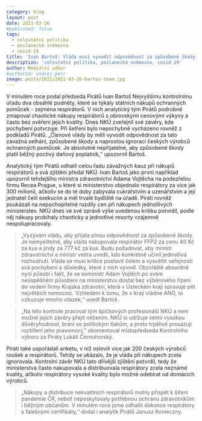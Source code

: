 ```yaml
---
category: blog
layout: post
date: 2021-03-26
#published: false
tags: 
  - celostátní politika
  - poslanecká sněmovna
  - covid-19
title: 'Ivan Bartoš: Vláda musí vyvodit odpovědnost za způsobené škody'
description: 'celostátní politika, poslanecká sněmovna, covid-19'
author: Mediální odbor
#authorId: ondrej.petr
image: posts/2021/2021-03-26-bartos-team.jpg
---
```


V minulém roce podal předseda Pirátů Ivan Bartoš Nejvyššímu kontrolnímu úřadu dva obsáhlé podněty, které se týkaly státních nákupů ochranných pomůcek - zejména respirátorů. V nich analytický tým Pirátů podrobně zmapoval chaotické nákupy respirátorů s obrovskými cenovými výkyvy a často bez ověření jejich kvality. Dnes NKÚ zveřejnil své závěry, kde pochybení potvrzuje. Při šetření bylo nepochybně vycházeno rovněž z podkladů Pirátů. „Členové vlády by měli vyvodit odpovědnost za tato závažná selhání, způsobené škody a naprostou ignoraci českých výrobců ochranných pomůcek. Je absolutně nepřijatelné, aby způsobené škody platil běžný poctivý daňový poplatník,“ upozornil Bartoš.

Analytický tým Pirátů odhalil celou řadu závažných kauz při nákupů respirátorů a svá zjištění předal NKÚ. Ivan Bartoš jako první například upozornil tehdejšího ministra zdravotnictví Adama Vojtěcha na podezřelou firmu Recea Prague, u které si ministerstvo objednalo respirátory za více jak 300 milionů, ačkoliv se do té doby zabývala cukrářstvím a uzenářstvím a její jednatel čelil exekucím a měl trvalé bydliště na úřadě. Piráti rovněž poukázali na nepochopitelné rozdíly cen při nákupech jednotlivých ministerstev. NKÚ dnes ve své zprávě výše uvedenou kritiku potvrdil, podle něj nákupy probíhaly chaoticky a jednotlivé resorty vzájemně nespolupracovaly.

> „Vyzývám vládu, aby přijala plnou odpovědnost za způsobené škody. Je nemyslitelné, aby vláda nakupovala respirátor FFP2 za cenu 40 Kč za kus a jindy za 777 kč za kus. Budu požadovat, aby ministr zdravotnictví a ministr vnitra uvedli, kdo konkrétně učinil jednotlivá rozhodnutí. Vláda se musí kritice postavit čelem a vysvětlit veřejnosti svá pochybení a důsledky, které z nich vyvodí. Obzvláště absurdně nyní působí i fakt, že se exministr Adam Vojtěch po svém neúspěšném působení na ministerstvu dostal bez výběrového řízení do vedení firmy Krajská zdravotní, která v Ústeckém kraji spravuje pět největších nemocnic. Vzhledem k tomu, že v kraji vládne ANO, to vzbuzuje mnoho otázek,“ uvedl Bartoš.

> „Na této kontrole pracoval tým špičkových profesionálů NKÚ a není možné jejich závěry přejít mlčením. NKÚ si udržuje velmi vysokou důvěryhodnost, brání se politickým tlakům, a proto trpělivě prosazuji rozšíření jeho pravomoci,“ okomentoval místopředseda Kontrolního výboru za Piráty Lukáš Černohorský.

Piráti také uspořádali anketu, v níž oslovili více jak 200 českých výrobců roušek a respirátorů. Tehdy se ukázalo, že je vláda při nákupech zcela ignorovala. Kontrolní závěr NKÚ tato dřívější zjištění potvrdil, tedy že ministerstva často nakupovala a distribuovala respirátory zcela neznámé kvality, ačkoliv respirátory vysoké kvality bylo možné odebírat od domácích výrobců. 

> „Nákupy a distribuce nekvalitních respirátorů mohly přispět k šíření pandemie ČR, neboť neposkytovaly potřebnou ochranu zdravotníkům i běžným občanům. V minulém roce jsme odhalili dokonce respirátory s falešnými certifikáty,“ dodal i analytik Pirátů Janusz Konieczny.
